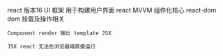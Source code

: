 react 版本16 UI 框架  用于构建用户界面
    react MVVM 组件化核心
    react-dom dom 挂载及操作相关

    Component render 输出 template JSX

    JSX react 无法在浏览器端直接运行